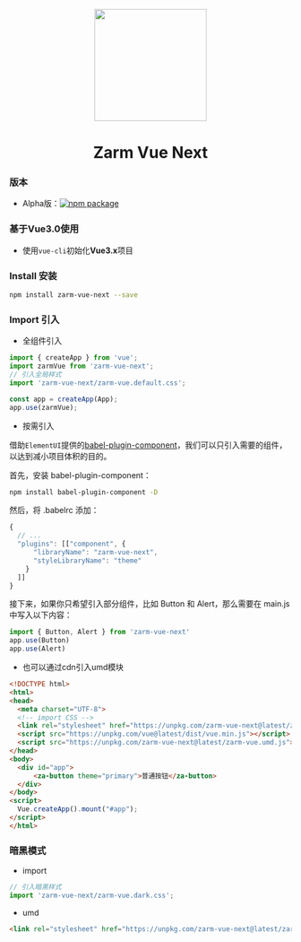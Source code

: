 <p align="center">
  <a href="http://zarm.design">
    <img width="200" src="https://zarm.design/images/logo.732d9561.svg">
  </a>
</p>

<h1 align="center">Zarm Vue Next</h1>

### 版本

- Alpha版：[![npm package](https://img.shields.io/npm/v/zarm-vue-next)](https://www.npmjs.org/package/zarm-vue-next)


### 基于Vue3.0使用

- 使用`vue-cli`初始化**Vue3.x**项目

### Install 安装

```bash
npm install zarm-vue-next --save
```


### Import 引入

- 全组件引入

```javascript
import { createApp } from 'vue';
import zarmVue from 'zarm-vue-next';
// 引入全局样式
import 'zarm-vue-next/zarm-vue.default.css';

const app = createApp(App);
app.use(zarmVue);
```

- 按需引入

借助`ElementUI`提供的[babel-plugin-component](https://github.com/ElementUI/babel-plugin-component)，我们可以只引入需要的组件，以达到减小项目体积的目的。

首先，安装 babel-plugin-component：

```bash
npm install babel-plugin-component -D
```

然后，将 .babelrc 添加：

```javascript
{
  // ...
  "plugins": [["component", {
      "libraryName": "zarm-vue-next",
      "styleLibraryName": "theme"
    }
  ]]
}
```


接下来，如果你只希望引入部分组件，比如 Button 和 Alert，那么需要在 main.js 中写入以下内容：

```javascript
import { Button, Alert } from 'zarm-vue-next'
app.use(Button)
app.use(Alert)
```

- 也可以通过cdn引入umd模块
```html
<!DOCTYPE html>
<html>
<head>
  <meta charset="UTF-8">
  <!-- import CSS -->
  <link rel="stylesheet" href="https://unpkg.com/zarm-vue-next@latest/zarm-vue.default.css">
  <script src="https://unpkg.com/vue@latest/dist/vue.min.js"></script>
  <script src="https://unpkg.com/zarm-vue-next@latest/zarm-vue.umd.js"></script>
</head>
<body>
  <div id="app">
      <za-button theme="primary">普通按钮</za-button>
  </div>
</body>
<script>
  Vue.createApp().mount("#app");
</script>
</html>

```

### 暗黑模式

- import
```javascript
// 引入暗黑样式
import 'zarm-vue-next/zarm-vue.dark.css';
```

- umd
  
```html
<link rel="stylesheet" href="https://unpkg.com/zarm-vue-next@latest/zarm-vue.dark.css">
```



